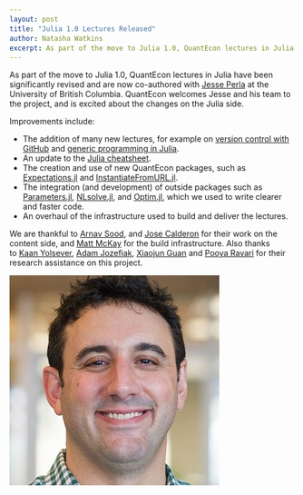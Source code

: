 ```yaml
---
layout: post
title: "Julia 1.0 Lectures Released"
author: Natasha Watkins
excerpt: As part of the move to Julia 1.0, QuantEcon lectures in Julia have been significantly revised and are now co-authored with Jesse Perla.
---
```


As part of the move to Julia 1.0, QuantEcon lectures in Julia have been significantly revised and are now co-authored with [Jesse Perla](http://jesseperla.com/) at the University of British Columbia. QuantEcon welcomes Jesse and his team to the project, and is excited about the changes on the Julia side.

Improvements include: 

*   The addition of many new lectures, for example on [version control with GitHub](http://lectures.quantecon.org/jl/version_control.html) and [generic programming in Julia](http://lectures.quantecon.org/jl/generic_programming.html).
*   An update to the [Julia cheatsheet](https://cheatsheets.quantecon.org/julia-cheatsheet.html).
*   The creation and use of new QuantEcon packages, such as [Expectations.jl](https://github.com/QuantEcon/Expectations.jl) and [InstantiateFromURL.jl](http://github.com/QuantEcon/InstantiateFromURL.jl).
*   The integration (and development) of outside packages such as [Parameters.jl](https://github.com/mauro3/Parameters.jl), [NLsolve.jl](https://github.com/JuliaNLSolvers/NLsolve.jl), and [Optim.jl](https://github.com/JuliaNLSolvers/Optim.jl), which we used to write clearer and faster code.  
*   An overhaul of the infrastructure used to build and deliver the lectures.

We are thankful to [Arnav Sood](http://arnavsood.com/), and [Jose Calderon](https://jbsc.netlify.com/) for their work on the content side, and [Matt McKay](https://github.com/mmcky) for the build infrastructure. Also thanks to [Kaan Yolsever](http://github.com/yolsever), [Adam Jozefiak](http://github.com/ajozefiak), [Xiaojun Guan](http://github.com/xiaojunguan) and [Pooya Ravari](http://github.com/pooyafa) for their research assistance on this project.

![Prof. Jesse Perla](/assets/1539990055_jesseperla.jpg)